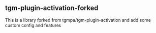 ## tgm-plugin-activation-forked

This is a library forked from tgmpa/tgm-plugin-activation and add some custom config and features